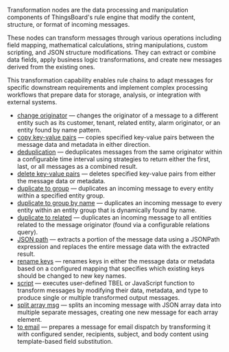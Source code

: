 Transformation nodes are the data processing and manipulation components of ThingsBoard's rule engine that modify the content, structure, or format of incoming messages.

These nodes can transform messages through various operations including field mapping, mathematical calculations,
string manipulations, custom scripting, and JSON structure modifications. They can extract or combine data fields, apply business logic transformations,
and create new messages derived from the existing ones.

This transformation capability enables rule chains to adapt messages for specific downstream requirements and implement complex processing workflows that prepare 
data for storage, analysis, or integration with external systems.

- [change originator](/docs/user-guide/rule-engine-2-0/nodes/transformation/change-originator) — changes the originator of a message to a different entity such as its customer, tenant, related entity, alarm originator, or an entity found by name pattern.
- [copy key-value pairs](/docs/user-guide/rule-engine-2-0/nodes/transformation/copy-key-value-pairs) — copies specified key-value pairs between the message data and metadata in either direction.
- [deduplication](/docs/user-guide/rule-engine-2-0/nodes/transformation/deduplication) — deduplicates messages from the same originator within a configurable time interval using strategies to return either the first, last, or all messages as a combined result.
- [delete key-value pairs](/docs/user-guide/rule-engine-2-0/nodes/transformation/delete-key-value-pairs) — deletes specified key-value pairs from either the message data or metadata.
- <span class="item-pe product-label-padding">[duplicate to group](/docs/user-guide/rule-engine-2-0/nodes/transformation/duplicate-to-group)</span> — duplicates an incoming message to every entity within a specified entity group.
- <span class="item-pe product-label-padding">[duplicate to group by name](/docs/user-guide/rule-engine-2-0/nodes/transformation/duplicate-to-group-by-name)</span> — duplicates an incoming message to every entity within an entity group that is dynamically found by name.
- <span class="item-pe product-label-padding">[duplicate to related](/docs/user-guide/rule-engine-2-0/nodes/transformation/duplicate-to-related)</span> — duplicates an incoming message to all entities related to the message originator (found via a configurable relations query).
- [JSON path](/docs/user-guide/rule-engine-2-0/nodes/transformation/json-path) — extracts a portion of the message data using a JSONPath expression and replaces the entire message data with the extracted result.
- [rename keys](/docs/user-guide/rule-engine-2-0/nodes/transformation/rename-keys) — renames keys in either the message data or metadata based on a configured mapping that specifies which existing keys should be changed to new key names.
- [script](/docs/user-guide/rule-engine-2-0/nodes/transformation/script) — executes user-defined TBEL or JavaScript function to transform messages by modifying their data, metadata, and type to produce single or multiple transformed output messages.
- [split array msg](/docs/user-guide/rule-engine-2-0/nodes/transformation/split-array-msg) — splits an incoming message with JSON array data into multiple separate messages, creating one new message for each array element.
- [to email](/docs/user-guide/rule-engine-2-0/nodes/transformation/to-email) — prepares a message for email dispatch by transforming it with configured sender, recipients, subject, and body content using template-based field substitution.
